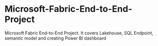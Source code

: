 # Microsoft-Fabric-End-to-End-Project
Microsoft Fabric End-to-End Project. It covers Lakehouse, SQL Endpoint, semantic model and creating Power BI dashboard
